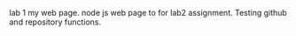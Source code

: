 lab 1 my web page.
node js web page to for lab2 assignment. Testing github and repository functions.